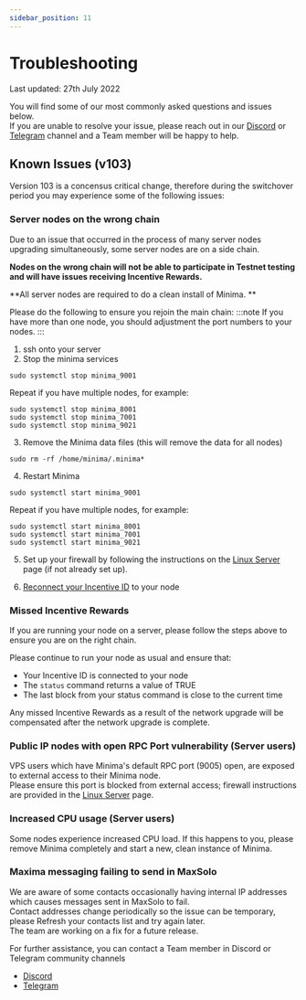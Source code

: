 ```yaml
---
sidebar_position: 11
---
```


# Troubleshooting

Last updated: 27th July 2022

You will find some of our most commonly asked questions and issues below. <br/>
If you are unable to resolve your issue, please reach out in our [Discord](https://discord.gg/ZQaUXPape5) or [Telegram](https://t.me/Minima_Global) channel and a Team member will be happy to help. 

## Known Issues (v103)

Version 103 is a concensus critical change, therefore during the switchover period you may experience some of the following issues:


### Server nodes on the wrong chain
Due to an issue that occurred in the process of many server nodes upgrading simultaneously, some server nodes are on a side chain.

**Nodes on the wrong chain will not be able to participate in Testnet testing and will have issues receiving Incentive Rewards.**

**All server nodes are required to do a clean install of Minima. **

Please do the following to ensure you rejoin the main chain: 
:::note
If you have more than one node, you should adjustment the port numbers to your nodes.
:::

1. ssh onto your server
2. Stop the minima services 
```
sudo systemctl stop minima_9001
```
Repeat if you have multiple nodes, for example:
```
sudo systemctl stop minima_8001
sudo systemctl stop minima_7001
sudo systemctl stop minima_9021
```
3. Remove the Minima data files (this will remove the data for all nodes)
```
sudo rm -rf /home/minima/.minima*
```
4. Restart Minima
```
sudo systemctl start minima_9001
```
Repeat if you have multiple nodes, for example:
```
sudo systemctl start minima_8001
sudo systemctl start minima_7001
sudo systemctl start minima_9021
```
5. Set up your firewall by following the instructions on the [Linux Server](/docs/runanode/linux_vps#secure-your-node) page (if not already set up).

6. [Reconnect your Incentive ID](/docs/runanode/linux_vps#how-to-set-up-your-incentive-program-account-to-receive-rewards) to your node

### Missed Incentive Rewards

If you are running your node on a server, please follow the steps above to ensure you are on the right chain.

Please continue to run your node as usual and ensure that: <br/>
- Your Incentive ID is connected to your node
- The `status` command returns a value of TRUE
- The last block from your status command is close to the current time

Any missed Incentive Rewards as a result of the network upgrade will be compensated after the network upgrade is complete.

### Public IP nodes with open RPC Port vulnerability (Server users)
VPS users which have Minima's default RPC port (9005) open, are exposed to external access to their Minima node. <br/>
Please ensure this port is blocked from external access; firewall instructions are provided in the [Linux Server](/docs/runanode/linux_vps) page.

### Increased CPU  usage (Server users)
Some nodes experience increased CPU load. If this happens to you, please remove Minima completely and start a new, clean instance of Minima.

### Maxima messaging failing to send in MaxSolo
We are aware of some contacts occasionally having internal IP addresses which causes messages sent in MaxSolo to fail. <br/>
Contact addresses change periodically so the issue can be temporary, please Refresh your contacts list and try again later.<br/>
The team are working on a fix for a future release.


For further assistance, you can contact a Team member in Discord or Telegram community channels

- [Discord](https://discord.gg/ZQaUXPape5)
- [Telegram](https://t.me/Minima_Global) 







